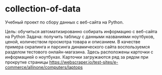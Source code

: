 # collection-of-data
Учебный проект по сбору данных с веб-сайта на Python.

Цель: обучиться автоматизированно собирать информацию с веб-сайта на Python
Задача: получить таблицу с данными названиями ноутбуков, ценой, количеством просмотра товара и описанием.
В качестве примера скрапинга и парсинга динамического сайта воспользуемся разделом тестового онлайн-магазина. Здесь расположены карточки с информацией о ноутбуках. Карточки загружаются ряд за рядом при прокрутке страницы https://webscraper.io/test-sites/e-commerce/allinone/computers/laptops
